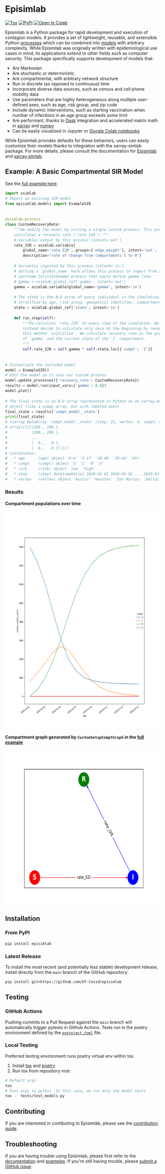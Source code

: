 # Episimlab

[![Tox](https://github.com/UT-Covid/episimlab/actions/workflows/tox.yml/badge.svg)](https://github.com/UT-Covid/episimlab/actions/workflows/tox.yml)
[![PyPI](https://github.com/UT-Covid/episimlab/actions/workflows/publish.yml/badge.svg)](https://github.com/UT-Covid/episimlab/actions/workflows/publish.yml)
[![Open In Colab](https://colab.research.google.com/assets/colab-badge.svg)](https://colab.research.google.com/github/UT-Covid/episimlab/blob/main/examples/example_sirv.ipynb)

Episimlab is a Python package for rapid development and execution of contagion models. It provides a set of lightweight, reusable, and extensible Python [processes](https://xarray-simlab.readthedocs.io/en/latest/framework.html#processes) which can be combined into [models](https://xarray-simlab.readthedocs.io/en/latest/framework.html#models) with arbitrary complexity. While Episimlab was originally written with epidemiological use cases in mind, its applications extend to other fields such as computer security. This package specifically supports development of models that:

- Are Markovian
- Are stochastic or deterministic
- Are compartmental, with arbitrary network structure
- Run in discrete (as opposed to continuous) time
- Incorporate diverse data sources, such as census and cell phone mobility data
- Use parameters that are highly heterogeneous along multiple user-defined axes, such as age, risk group, and zip code
- Include dynamic interventions, such as starting vaccination when number of infections in an age group exceeds some limit
- Are performant, thanks to [Dask](https://docs.dask.org) integration and accelerated matrix math in [xarray](https://xarray.pydata.org) and [numpy](https://numpy.org/)
- Can be easily visualized in Jupyter or [Google Colab notebooks](https://colab.research.google.com/github/UT-Covid/episimlab/blob/main/examples/example_sirv.ipynb)

While Episimlab provides defaults for these behaviors, users can easily customize their models thanks to integration with the xarray-simlab package. For more details, please consult the documentation for [Episimlab](https://UT-Covid.github.io/episimlab/) and [xarray-simlab](https://xarray-simlab.readthedocs.io/).

## Example: A Basic Compartmental SIR Model

See the [full example here](./examples/example_sir.py).

```python
import xsimlab
# Import an existing SIR model 
from episimlab.models import ExampleSIR


@xsimlab.process
class CustomRecoveryRate:
    """We modify the model by writing a single custom process. This process
    calculates a recovery rate (`rate_I2R`)."""
    # Variables output by this process (intent='out')
    rate_I2R = xsimlab.variable(
        global_name='rate_I2R', groups=['edge_weight'], intent='out', 
        description="rate of change from compartments I to R")

    # Variables ingested by this process (intent='in'). 
    # Setting a `global_name` here allows this process to ingest from an 
    # upstream CalculateGamma process that would define gamma like:
    # gamma = xsimlab.global_ref('gamma', intent='out')
    gamma = xsimlab.variable(global_name='gamma', intent='in')

    # The state is the N-D array of every individual in the simulation,
    # stratified by age, risk group, geospatial identifier, compartment, etc.
    state = xsimlab.global_ref('state', intent='in')

    def run_step(self):
        """Re-calculate `rate_I2R` at every step of the simulation. We can
        instead decide to calculate only once at the beginning by renaming
        this method `initialize`. We calculate recovery rate as the product
        of `gamma` and the current state of the `I` compartment.
        """
        self.rate_I2R = self.gamma * self.state.loc[{'compt': 'I'}]


# Instantiate the included model
model = ExampleSIR()
# Edit the model so it uses our custom process
model.update_processes({'recovery_rate': CustomRecoveryRate})
results = model.run(input_vars={'gamma': 0.6})
model.plot()

# The final state is an N-D array represented in Python as an xarray.DataArray
# object (like a numpy array, but with labeled axes)
final_state = results['compt_model__state']
print(final_state)
# <xarray.DataArray 'compt_model__state' (step: 15, vertex: 4, compt: 4, age: 5, risk: 2)>
# array([[[[[200., 200.],
#           [200., 200.],
#           ...
#           [  0.,   0.],
#           [  0.,   0.]]]]])
# Coordinates:
#   * age      (age) object '0-4' '5-17' '18-49' '50-64' '65+'
#   * compt    (compt) object 'S' 'I' 'R' 'V'
#   * risk     (risk) object 'low' 'high'
#   * step     (step) datetime64[ns] 2020-03-01 2020-03-02 ... 2020-03-15
#   * vertex   (vertex) object 'Austin' 'Houston' 'San Marcos' 'Dallas'
```

### Results

#### Compartment populations over time

<img src="./examples/example_sir_output.png" width="700" height="700">

#### Compartment graph generated by `CustomSetupComptGraph` in the [full example](./examples/example_sir.py)

<img src="./examples/example_sir_compt_graph.svg" width="500" height="500">

## Installation

### From PyPI

```bash
pip install episimlab
```

### Latest Release

To install the most recent (and potentially less stable) development release, install directly from the `main` branch of the GitHub repository:

```bash
pip install git+https://github.com/UT-Covid/episimlab
```

## Testing

### GitHub Actions

Pushing commits to a Pull Request against the `main` branch will automatically trigger pytests in GitHub Actions. Tests run in the poetry environment defined by the [`pyproject.toml`](./pyproject.toml) file.

### Local Testing

Preferred testing environment runs poetry virtual env within tox.
1. Install [tox](https://tox.readthedocs.io/) and [poetry](https://python-poetry.org/)
2. Run tox from repository root:
```bash
# Default args
tox
# Pass args to pytest. In this case, we run only the model tests
tox -- tests/test_models.py
```

## Contributing

If you are interested in contibuting to Episimlab, please see the [contribution guide](CONTRIBUTING.md).

## Troubleshooting

If you are having trouble using Episimlab, please first refer to the [documentation](https://UT-Covid.github.io/episimlab/) and [examples](./examples). If you're still having trouble, please [submit a GitHub issue](https://github.com/UT-Covid/episimlab/issues/new).